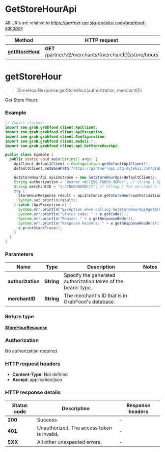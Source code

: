 # GetStoreHourApi

All URIs are relative to *https://partner-api.stg-myteksi.com/grabfood-sandbox*

| Method | HTTP request | Description |
|------------- | ------------- | -------------|
| [**getStoreHour**](GetStoreHourApi.md#getStoreHour) | **GET** /partner/v2/merchants/{merchantID}/store/hours | Get Store Hours |


<a id="getStoreHour"></a>
# **getStoreHour**
> StoreHourResponse getStoreHour(authorization, merchantID)

Get Store Hours

### Example
```java
// Import classes:
import com.grab.grabfood.client.ApiClient;
import com.grab.grabfood.client.ApiException;
import com.grab.grabfood.client.Configuration;
import com.grab.grabfood.client.models.*;
import com.grab.grabfood.client.api.GetStoreHourApi;

public class Example {
  public static void main(String[] args) {
    ApiClient defaultClient = Configuration.getDefaultApiClient();
    defaultClient.setBasePath("https://partner-api.stg-myteksi.com/grabfood-sandbox");

    GetStoreHourApi apiInstance = new GetStoreHourApi(defaultClient);
    String authorization = "Bearer <ACCESS_TOKEN_HERE>"; // String | Specify the generated authorization token of the bearer type.
    String merchantID = "1-CYNGRUNGSBCCC"; // String | The merchant's ID that is in GrabFood's database.
    try {
      StoreHourResponse result = apiInstance.getStoreHour(authorization, merchantID);
      System.out.println(result);
    } catch (ApiException e) {
      System.err.println("Exception when calling GetStoreHourApi#getStoreHour");
      System.err.println("Status code: " + e.getCode());
      System.err.println("Reason: " + e.getResponseBody());
      System.err.println("Response headers: " + e.getResponseHeaders());
      e.printStackTrace();
    }
  }
}
```

### Parameters

| Name | Type | Description  | Notes |
|------------- | ------------- | ------------- | -------------|
| **authorization** | **String**| Specify the generated authorization token of the bearer type. | |
| **merchantID** | **String**| The merchant&#39;s ID that is in GrabFood&#39;s database. | |

### Return type

[**StoreHourResponse**](StoreHourResponse.md)

### Authorization

No authorization required

### HTTP request headers

 - **Content-Type**: Not defined
 - **Accept**: application/json

### HTTP response details
| Status code | Description | Response headers |
|-------------|-------------|------------------|
| **200** | Success |  -  |
| **401** | Unauthorized. The access token is invalid. |  -  |
| **5XX** | All other unexpected errors. |  -  |

